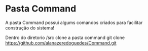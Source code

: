 <h1> Pasta Command </h1>

A pasta Command possui algums comandos criados para facilitar construção do sistema! 

Dentro do diretorio /src clone a pasta command
git clone https://github.com/alanazeredoguedes/Command.git
